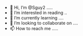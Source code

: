 - 👋 Hi, I’m @Sguy2 .....
- 👀 I’m interested in reading ..
- 🌱 I’m currently learning ....
- 💞️ I’m looking to collaborate on ....
- 📫 How to reach me .....

<!---
Sguy2/Sguy2 is a ✨ special ✨ repository because its `README.md` (this file) appears on your GitHub profile.
You can click the Preview link to take a look at your changes.
--->
